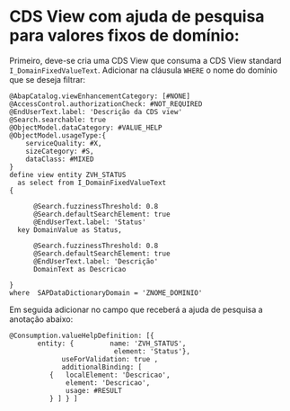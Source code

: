 # CDS View com ajuda de pesquisa para valores fixos de domínio:

Primeiro, deve-se cria uma CDS View que consuma a CDS View standard `I_DomainFixedValueText`.
Adicionar na cláusula `WHERE` o nome do domínio que se deseja filtrar:


```ABAP CDS
@AbapCatalog.viewEnhancementCategory: [#NONE]
@AccessControl.authorizationCheck: #NOT_REQUIRED
@EndUserText.label: 'Descrição da CDS view'
@Search.searchable: true
@ObjectModel.dataCategory: #VALUE_HELP
@ObjectModel.usageType:{
    serviceQuality: #X,
    sizeCategory: #S,
    dataClass: #MIXED
}
define view entity ZVH_STATUS
  as select from I_DomainFixedValueText
{

      @Search.fuzzinessThreshold: 0.8
      @Search.defaultSearchElement: true
      @EndUserText.label: 'Status'
  key DomainValue as Status,

      @Search.fuzzinessThreshold: 0.8
      @Search.defaultSearchElement: true
      @EndUserText.label: 'Descrição'
      DomainText as Descricao

}
where  SAPDataDictionaryDomain = 'ZNOME_DOMINIO' 
```

Em seguida adicionar no campo que receberá a ajuda de pesquisa a anotação abaixo:

```ABAP CDS
@Consumption.valueHelpDefinition: [{
       entity: {         name: 'ZVH_STATUS',
                          element: 'Status'},
             useForValidation: true ,
             additionalBinding: [
          {   localElement: 'Descricao',
              element: 'Descricao',
              usage: #RESULT
          } ] } ]       
```    